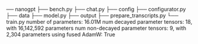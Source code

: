 ── nanogpt
    ├── bench.py
    ├── chat.py
    ├── config
    ├── configurator.py
    ├── data
    ├── model.py
    ├── output
    ├── prepare_transcripts.py
    └── train.py
number of parameters: 16.01M
num decayed parameter tensors: 18, with 16,142,592 parameters
num non-decayed parameter tensors: 9, with 2,304 parameters
using fused AdamW: True